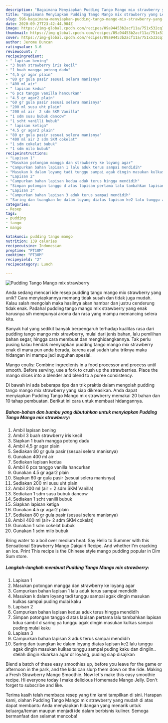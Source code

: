 ```yaml
---
description: "Bagaimana Menyiapkan Pudding Tango Mango mix strawberry yang Lezat"
title: "Bagaimana Menyiapkan Pudding Tango Mango mix strawberry yang Lezat"
slug: 596-bagaimana-menyiapkan-pudding-tango-mango-mix-strawberry-yang-lezat
date: 2020-09-27T23:42:44.904Z
image: https://img-global.cpcdn.com/recipes/09a94453b2acf11a/751x532cq70/pudding-tango-mango-mix-strawberry-foto-resep-utama.jpg
thumbnail: https://img-global.cpcdn.com/recipes/09a94453b2acf11a/751x532cq70/pudding-tango-mango-mix-strawberry-foto-resep-utama.jpg
cover: https://img-global.cpcdn.com/recipes/09a94453b2acf11a/751x532cq70/pudding-tango-mango-mix-strawberry-foto-resep-utama.jpg
author: Jerome Duncan
ratingvalue: 3.6
reviewcount: 7
recipeingredient:
- " lapisan bening"
- "3 buah strawberry iris kecil"
- "1 buah mangga potong dadu"
- "4,5 gr agar plain"
- "80 gr gula pasir sesuai selera manisnya"
- "400 ml air"
- " lapisan kedua"
- "6 pcs tanggo vanilla hancurkan"
- "4.5 gr agar2 plain"
- "60 gr gula pasir sesuai selera manisnya"
- "200 ml susu uht plain"
- "200 ml air  2 sdm SKM Vanilla"
- "1 sdm susu bubuk dancow"
- "1 scht vanilli bubuk"
- " lapisan ketiga"
- "4.5 gr agar2 plain"
- "80 gr gula pasir sesuai selera manisnya"
- "400 ml air 2 sdm SKM cokelat"
- "1 sdm cokelat bubuk"
- "1 sdm milo bubuk"
recipeinstructions:
- "Lapisan 1"
- "Masukan potongan mangga dan strawberry ke loyang agar"
- "Campurkan bahan lapisan 1 lalu aduk terus sampai mendidih"
- "Masukan k dalam loyang tadi tunggu sampai agak dingin masukan kulkas sampai puding mulai kaku"
- "Lapisan 2"
- "Campurkan bahan lapisan kedua aduk terus hingga mendidih"
- "Simpan potongan tanggo d atas lapisan pertama lalu tambahkan lapisan kdua sambil d saring ya tunggu agak dingin masukan kulkas sampai puding mulai kaku"
- "Lapisan 3"
- "Campurkan bahan lapisan 3 aduk terus sampai mendidih"
- "Saring dan tuangkan ke dalam loyang diatas lapisan ke2 lalu tunggu agak dingin masukan kulkas tunggu sampai puding kaku dan dingiin.. stelah dingin kluarkan agar dr loyang, puding siap disajikan"
categories:
- Resep
tags:
- pudding
- tango
- mango

katakunci: pudding tango mango 
nutrition: 139 calories
recipecuisine: Indonesian
preptime: "PT10M"
cooktime: "PT30M"
recipeyield: "2"
recipecategory: Lunch

---
```



![Pudding Tango Mango mix strawberry](https://img-global.cpcdn.com/recipes/09a94453b2acf11a/751x532cq70/pudding-tango-mango-mix-strawberry-foto-resep-utama.jpg)

Anda sedang mencari ide resep pudding tango mango mix strawberry yang unik? Cara menyiapkannya memang tidak susah dan tidak juga mudah. Kalau salah mengolah maka hasilnya akan hambar dan justru cenderung tidak enak. Padahal pudding tango mango mix strawberry yang enak harusnya sih mempunyai aroma dan rasa yang mampu memancing selera kita.

Banyak hal yang sedikit banyak berpengaruh terhadap kualitas rasa dari pudding tango mango mix strawberry, mulai dari jenis bahan, lalu pemilihan bahan segar, hingga cara membuat dan menghidangkannya. Tak perlu pusing kalau hendak menyiapkan pudding tango mango mix strawberry enak di mana pun anda berada, karena asal sudah tahu triknya maka hidangan ini mampu jadi suguhan spesial.

Mango coulis: Combine ingredients in a food processor and process until smooth. Before serving, use a fork to crush up the strawberries. Place the mango slices into a blender and blend to a puree consistency.


Di bawah ini ada beberapa tips dan trik praktis dalam mengolah pudding tango mango mix strawberry yang siap dikreasikan. Anda dapat menyiapkan Pudding Tango Mango mix strawberry memakai 20 bahan dan 10 tahap pembuatan. Berikut ini cara untuk membuat hidangannya.

<!--inarticleads1-->

##### Bahan-bahan dan bumbu yang dibutuhkan untuk menyiapkan Pudding Tango Mango mix strawberry:

1. Ambil  lapisan bening
1. Ambil 3 buah strawberry iris kecil
1. Siapkan 1 buah mangga potong dadu
1. Ambil 4,5 gr agar plain
1. Sediakan 80 gr gula pasir (sesuai selera manisnya)
1. Gunakan 400 ml air
1. Sediakan  lapisan kedua
1. Ambil 6 pcs tanggo vanilla hancurkan
1. Gunakan 4.5 gr agar2 plain
1. Siapkan 60 gr gula pasir (sesuai selera manisnya)
1. Sediakan 200 ml susu uht plain
1. Ambil 200 ml (air + 2 sdm SKM Vanilla)
1. Sediakan 1 sdm susu bubuk dancow
1. Sediakan 1 scht vanilli bubuk
1. Siapkan  lapisan ketiga
1. Gunakan 4.5 gr agar2 plain
1. Sediakan 80 gr gula pasir (sesuai selera manisnya)
1. Ambil 400 ml (air+ 2 sdm SKM cokelat)
1. Gunakan 1 sdm cokelat bubuk
1. Gunakan 1 sdm milo bubuk


Bring water to a boil over medium heat. Say Hello to Summer with this Sensational Strawberry Mango Daiquiri Recipe. And whether I&#39;m cracking an ice. Print This recipe is the Chinese style mango pudding popular in Dim Sum store. 

<!--inarticleads2-->

##### Langkah-langkah membuat Pudding Tango Mango mix strawberry:

1. Lapisan 1
1. Masukan potongan mangga dan strawberry ke loyang agar
1. Campurkan bahan lapisan 1 lalu aduk terus sampai mendidih
1. Masukan k dalam loyang tadi tunggu sampai agak dingin masukan kulkas sampai puding mulai kaku
1. Lapisan 2
1. Campurkan bahan lapisan kedua aduk terus hingga mendidih
1. Simpan potongan tanggo d atas lapisan pertama lalu tambahkan lapisan kdua sambil d saring ya tunggu agak dingin masukan kulkas sampai puding mulai kaku
1. Lapisan 3
1. Campurkan bahan lapisan 3 aduk terus sampai mendidih
1. Saring dan tuangkan ke dalam loyang diatas lapisan ke2 lalu tunggu agak dingin masukan kulkas tunggu sampai puding kaku dan dingiin.. stelah dingin kluarkan agar dr loyang, puding siap disajikan


Blend a batch of these easy smoothies up, before you leave for the game or afternoon in the park, and the kids can slurp them down on the ride. Making a Fresh Strawberry Mango Smoothie. Now let&#39;s make this easy smoothie recipe. Hi everyone today I make delicious Homemade Mango Jelly. Don&#39;t forget to subscribe and like. 

Terima kasih telah membaca resep yang tim kami tampilkan di sini. Harapan kami, olahan Pudding Tango Mango mix strawberry yang mudah di atas dapat membantu Anda menyiapkan hidangan yang menarik untuk keluarga/teman maupun menjadi ide dalam berbisnis kuliner. Semoga bermanfaat dan selamat mencoba!

